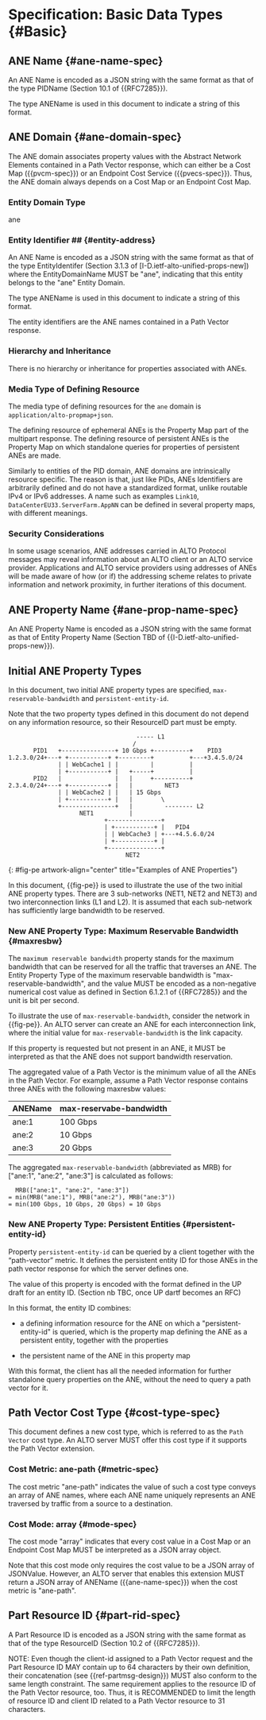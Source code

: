 # Specification: Basic Data Types {#Basic}

## ANE Name {#ane-name-spec}

An ANE Name is encoded as a JSON string with the same format as that of the type
PIDName (Section 10.1 of {{RFC7285}}).

The type ANEName is used in this document to indicate a string of this
format.

## ANE Domain {#ane-domain-spec}

The ANE domain associates property values with the Abstract Network Elements
contained in a Path Vector response, which can either be a Cost Map
({{pvcm-spec}}) or an Endpoint Cost Service ({{pvecs-spec}}). Thus, the ANE
domain always depends on a Cost Map or an Endpoint Cost Map.

### Entity Domain Type ##

ane

### Entity Identifier ## {#entity-address}

An ANE Name is encoded as a JSON string with the same format as that of the type
EntityIdentifer (Section 3.1.3 of [I-D.ietf-alto-unified-props-new]) where the
EntityDomainName MUST be "ane", indicating that this entity belongs to the "ane"
Entity Domain.

The type ANEName is used in this document to indicate a string of this
format.

The entity identifiers are the ANE names contained in a Path Vector response.

### Hierarchy and Inheritance

There is no hierarchy or inheritance for properties associated with ANEs.

### Media Type of Defining Resource

The media type of defining resources for the `ane` domain is
`application/alto-propmap+json`.

The defining resource of ephemeral ANEs is the Property Map part of the
multipart response. The defining resource of persistent ANEs is the Property Map
on which standalone queries for properties of persistent ANEs are made.

Similarly to entities of the PID domain, ANE domains are intrinsically resource
specific. The reason is that, just like PIDs, ANEs Identifiers are arbitrarily
defined and do not have a standardized format, unlike routable IPv4 or IPv6
addresses. A name such as examples `Link10`, `DataCenterEU33.ServerFarm.AppNN`
can be defined in several property maps, with different meanings.

### Security Considerations

In some usage scenarios, ANE addresses carried in ALTO Protocol messages may
reveal information about an ALTO client or an ALTO service provider.
Applications and ALTO service providers using addresses of ANEs will be made
aware of how (or if) the addressing scheme relates to private information and
network proximity, in further iterations of this document.

## ANE Property Name {#ane-prop-name-spec}

An ANE Property Name is encoded as a JSON string with the same format as that of
Entity Property Name (Section TBD of {{I-D.ietf-alto-unified-props-new}}).

## Initial ANE Property Types

In this document, two initial ANE property types are specified,
`max-reservable-bandwidth` and `persistent-entity-id`.

Note that the two property types defined in this document do not depend on any
information resource, so their ResourceID part must be empty.

~~~~~~~~~~ drawing
                                    ----- L1
                                   /
       PID1   +---------------+ 10 Gbps +----------+    PID3
1.2.3.0/24+---+ +-----------+ +---------+          +---+3.4.5.0/24
              | | WebCache1 | |         |          |
              | +-----------+ |   +-----+          |
       PID2   |               |   |     +----------+
2.3.4.0/24+---+ +-----------+ |   |         NET3
              | | WebCache2 | |   | 15 Gbps
              | +-----------+ |   |        \
              +---------------+   |         -------- L2
                    NET1          |
                           +---------------+
                           | +-----------+ |   PID4
                           | | WebCache3 | +---+4.5.6.0/24
                           | +-----------+ |
                           +---------------+
                                 NET2
~~~~~~~~~~
{: #fig-pe artwork-align="center" title="Examples of ANE Properties"}

In this document, {{fig-pe}} is used to illustrate the use of the two initial
ANE property types. There are 3 sub-networks (NET1, NET2 and NET3) and two
interconnection links (L1 and L2). It is assumed that each sub-network has
sufficiently large bandwidth to be reserved.

### New ANE Property Type: Maximum Reservable Bandwidth {#maxresbw}

The `maximum reservable bandwidth` property stands for the maximum bandwidth that
can be reserved for all the traffic that traverses an ANE. The Entity Property
Type of the maximum reservable bandwidth is "max-reservable-bandwidth", and the
value MUST be encoded as a non-negative numerical cost value as defined in
Section 6.1.2.1 of {{RFC7285}} and the unit is bit per second.

To illustrate the use of `max-reservable-bandwidth`, consider the network in
{{fig-pe}}. An ALTO server can create an ANE for each interconnection link,
where the initial value for `max-reservable-bandwidth` is the link capacity.

If this property is requested but not present in an ANE, it MUST be interpreted
as that the ANE does not support bandwidth reservation.

The aggregated value of a Path Vector is the minimum value of all the ANEs in
the Path Vector. For example, assume a Path Vector response contains three ANEs
with the following maxresbw values:

| ANEName | max-reservabe-bandwidth |
|---------|----------|
| ane:1   | 100 Gbps |
| ane:2   |  10 Gbps |
| ane:3   |  20 Gbps |

The aggregated `max-reservable-bandwidth` (abbreviated as MRB) for ["ane:1", "ane:2", "ane:3"] is
calculated as follows:

~~~
  MRB(["ane:1", "ane:2", "ane:3"])
= min(MRB("ane:1"), MRB("ane:2"), MRB("ane:3"))
= min(100 Gbps, 10 Gbps, 20 Gbps) = 10 Gbps
~~~

### New ANE Property Type: Persistent Entities {#persistent-entity-id}

Property `persistent-entity-id` can be queried by a client together with the
“path-vector” metric. It defines the persistent entity ID for those ANEs in the
path vector response for which the server defines one.

The value of this property is encoded with the format defined in the UP draft
for an entity ID. (Section nb TBC, once UP dartf becomes an RFC)

In this format, the entity ID combines:

- a defining information resource for the ANE on which a "persistent-entity-id"
  is queried, which is the property map defining the ANE as a persistent entity,
  together with the properties

- the persistent name of the ANE in this property map

With this format, the client has all the needed information for further
standalone query properties on the ANE, without the need to query a path vector
for it.


## Path Vector Cost Type {#cost-type-spec}

This document defines a new cost type, which is referred to as the `Path Vector`
cost type. An ALTO server MUST offer this cost type if it supports the Path
Vector extension.

### Cost Metric: ane-path {#metric-spec}

The cost metric "ane-path" indicates the value of such a cost type conveys an
array of ANE names, where each ANE name uniquely represents an ANE traversed by
traffic from a source to a destination.

### Cost Mode: array {#mode-spec}

The cost mode "array" indicates that every cost value in a Cost Map or an
Endpoint Cost Map MUST be interpreted as a JSON array object.

Note that this cost mode only requires the cost value to be a JSON array of
JSONValue. However, an ALTO server that enables this extension MUST return a
JSON array of ANEName ({{ane-name-spec}}) when the cost metric is
"ane-path".

## Part Resource ID {#part-rid-spec}

A Part Resource ID is encoded as a JSON string with the same format as that of the
type ResourceID (Section 10.2 of {{RFC7285}}).

NOTE: Even though the client-id assigned to a Path Vector request and the
Part Resource ID MAY contain up to 64 characters by their own definition, their
concatenation (see {{ref-partmsg-design}}) MUST also conform to the same length
constraint. The same requirement applies to the resource ID of the Path Vector
resource, too. Thus, it is RECOMMENDED to limit the length of resource ID and
client ID related to a Path Vector resource to 31 characters.
